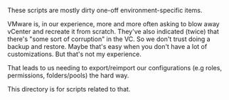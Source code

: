 These scripts are mostly dirty one-off environment-specific items.

VMware is, in our experience, more and more often asking to blow away vCenter and recreate it from scratch.
They've also indicated (twice) that there's "some sort of corruption" in the VC.  So we don't trust doing a backup and restore.
Maybe that's easy when you don't have a lot of customizations.  But that's not my experience.

That leads to us needing to export/reimport our configurations (e.g roles, permissions, folders/pools) the hard way.

This directory is for scripts related to that.
